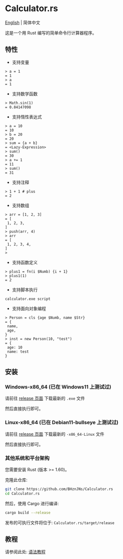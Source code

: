 # Calculator.rs

[English](./README.md) | 简体中文

这是一个用 Rust 编写的简单命令行计算器程序。

## 特性

- 支持变量

```text
> a = 1
= 1
> a
= 1
```

- 支持数学函数

```text
> Math.sin(1) 
= 0.84147098
```

- 支持惰性表达式

```text
> a = 10
= 10
> b = 20
= 20
> sum = {a + b}
= <Lazy-Expression>
> sum()
= 30
> a += 1
= 11
> sum()
= 31
```

- 支持注释

```text
> 1 + 1 # plus
= 2
```

- 支持数组

```text
> arr = [1, 2, 3] 
= [
 1, 2, 3,
]
> push(arr, 4) 
> arr
= [
 1, 2, 3, 4,
]
>
```

- 支持函数定义

```text
> plus1 = fn(i $Numb) {i + 1} 
> plus1(1) 
= 2
```

- 支持脚本执行

```text
calculator.exe script
```

- 支持面向对象编程

```text
> Person = cls {age $Numb, name $Str}
= {
 name,
 age,
}
> inst = new Person(10, "test") 
= {
 age: 10
 name: test
}
```

## 安装

### Windows-x86_64 (已在 Windows11 上测试过)

请前往 [release 页面](https://github.com/BHznJNs/Calculator.rs/releases) 下载最新的 `.exe` 文件

然后直接执行即可。

### Linux-x86_64 (已在 Debian11-bullseye 上测试过)

请前往 [release 页面](https://github.com/BHznJNs/Calculator.rs/releases) 下载最新的 `-x86_64-Linux` 文件

然后直接执行即可。

### 其他系统和平台架构

您需要安装 Rust (版本 >= 1.60)。

克隆此仓库:

```bash
git clone https://github.com/BHznJNs/Calculator.rs
cd Calculator.rs
```

然后，使用 Cargo 进行编译:

```bash
cargo build --release
```

发布的可执行文件将位于: `Calculator.rs/target/release`

## 教程

请参阅此处: [语法教程](./examples/syntax/)
